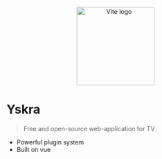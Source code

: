 <p align="center">
    <img width="180" src="public/favicons/icon.svg" alt="Vite logo">
</p>


# Yskra

> Free and open-source web-application for TV

- Powerful plugin system
- Built on vue
